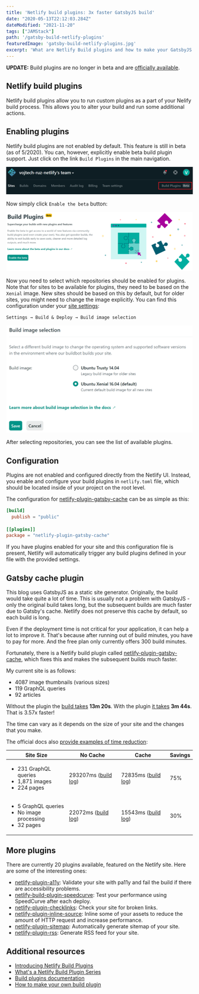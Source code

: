 ```yaml
---
title: 'Netlify build plugins: 3x faster GatsbyJS build'
date: "2020-05-13T22:12:03.284Z"
dateModified: "2021-11-20"
tags: ["JAMStack"]
path: '/gatsby-build-netlify-plugins'
featuredImage: 'gatsby-build-netlify-plugins.jpg'
excerpt: 'What are Netlify Build plugins and how to make your GatsbyJS builds 3x faster.'
---
```


<PostHeader frontmatter={props.data.mdx.frontmatter} />

<div class="msg-info">
  <b>UPDATE:</b> Build plugins are no longer in beta and are <a href="https://www.netlify.com/blog/2020/05/27/netlify-build-plugins-are-here/">officially available</a>.
</div>

## Netlify build plugins
Netlify build plugins allow you to run custom plugins as a part of your Nelify build process. This allows you to alter your build and run some additional actions.

## Enabling plugins
Netlify build plugins are not enabled by default. This feature is still in beta (as of 5/2020). You can, however, explicitly enable beta build plugin support. Just click on the link `Build Plugins` in the main navigation.

![Netlify build plugins link](netlify-enabling-build-plugins.png)

Now simply click `Enable the beta` button:

![Netlify build plugins enable button](netlify-enabling-build-plugins-2.png)

Now you need to select which repositories should be enabled for plugins. Note that for sites to be available for plugins, they need to be based on the `Xenial` image. New sites should be based on this by default, but for older sites, you might need to change the image explicitly. You can find this configuration under your [site settings](https://docs.netlify.com/configure-builds/get-started/#build-image-selection):

```
Settings → Build & Deploy → Build image selection
```

![Netlify build image configuration](netlify-build-image-selection.png)

After selecting repositories, you can see the list of available plugins.

## Configuration
Plugins are not enabled and configured directly from the Netlify UI. Instead, you enable and configure your build plugins in `netlify.toml` file, which should be located inside of your project on the root level.

The configuration for [netlify-plugin-gatsby-cache](https://github.com/jlengstorf/netlify-plugin-gatsby-cache) can be as simple as this:

```toml
[build]
  publish = "public"

[[plugins]]
package = "netlify-plugin-gatsby-cache"
```

If you have plugins enabled for your site and this configuration file is present, Netlify will automatically trigger any build plugins defined in your file with the provided settings.

## Gatsby cache plugin
This blog uses GatsbyJS as a static site generator. Originally, the build would take quite a lot of time. This is usually not a problem with GatsbyJS - only the original build takes long, but the subsequent builds are much faster due to Gatsby's cache. Netlify does not preserve this cache by default, so each build is long.

Even if the deployment time is not critical for your application, it can help a lot to improve it. That's because after running out of build minutes, you have to pay for more. And the free plan only currently offers 300 build minutes.

Fortunately, there is a Netlify build plugin called [netlify-plugin-gatsby-cache](https://github.com/jlengstorf/netlify-plugin-gatsby-cache), which fixes this and makes the subsequent builds much faster.

My current site is as follows:
- 4087 image thumbnails (various sizes)
- 119 GraphQL queries
- 92 articles

Without the plugin the [build takes](https://app.netlify.com/sites/vojtechruzicka/deploys/5ea34fc56c47bb0006f3e03a) **13m 20s**. With the plugin [it takes](https://app.netlify.com/sites/vojtechruzicka/deploys/5ea35478f6337a0007874256) **3m 44s**. That is 3.57x faster!

The time can vary as it depends on the size of your site and the changes that you make.

The official docs also [provide examples of time reduction](https://github.com/jlengstorf/netlify-plugin-gatsby-cache#how-much-of-a-difference-does-this-plugin-make-in-build-times):
 
<table>
<thead>
<tr>
<th>Site Size</th>
<th>No Cache</th>
<th>Cache</th>
<th>Savings</th>
</tr>
</thead>
<tbody>
<tr>
<td><ul><li>231 GraphQL queries</li><li>1,871 images</li><li>224 pages</li></ul></td>
<td>293207ms (<a href="https://app.netlify.com/sites/lengstorf/deploys/5dceed27d58a580008daaccc" rel="nofollow">build log</a>)</td>
<td>72835ms (<a href="https://app.netlify.com/sites/lengstorf/deploys/5dcef2463da4810008d48aaa" rel="nofollow">build log</a>)</td>
<td>75%</td>
</tr>
<tr>
<td><ul><li>5 GraphQL queries</li><li> No image processing</li><li> 32 pages</li></ul></td>
<td>22072ms (<a href="https://app.netlify.com/sites/build-plugin-test/deploys/5dceed49e746a200091c76fe" rel="nofollow">build log</a>)</td>
<td>15543ms (<a href="https://app.netlify.com/sites/build-plugin-test/deploys/5dceedbfad95d0000bcd46d1" rel="nofollow">build log</a>)</td>
<td>30%</td>
</tr>
</tbody>
</table>

## More plugins
There are currently 20 plugins available, featured on the Netlify site. Here are some of the interesting ones:

- [netlify-plugin-a11y](https://github.com/sw-yx/netlify-plugin-a11y): Validate your site with pa11y and fail the build if there are accessibility problems.
- [netlify-build-plugin-speedcurve](https://github.com/tkadlec/netlify-build-plugin-speedcurve): Test your performance using SpeedCurve after each deploy.
- [netlify-plugin-checklinks](https://github.com/munter/netlify-plugin-checklinks): Check your site for broken links.
- [netlify-plugin-inline-source](https://github.com/Tom-Bonnike/netlify-plugin-inline-source): Inline some of your assets to reduce the amount of HTTP request and increase performance.
- [netlify-plugin-sitemap](https://github.com/netlify-labs/netlify-plugin-sitemap): Automatically generate sitemap of your site.
- [netlify-plugin-rss](https://github.com/sw-yx/netlify-plugin-rss): Generate RSS feed for your site.

## Additional resources
- [Introducing Netlify Build Plugins](https://www.netlify.com/build/plugins-beta/)
- [What's a Netlify Build Plugin Series](https://www.netlify.com/blog/2020/04/30/whats-a-netlify-build-plugin-series-part-1-using-build-plugins/)
 - [Build plugins documentation](https://docs.netlify.com/configure-builds/build-plugins/)
 - [How to make your own build plugin](https://www.netlify.com/blog/2019/10/16/creating-and-using-your-first-netlify-build-plugin/)
